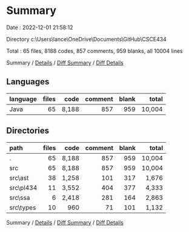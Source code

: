 # Summary

Date : 2022-12-01 21:58:12

Directory c:\\Users\\lance\\OneDrive\\Documents\\GitHub\\CSCE434

Total : 65 files,  8188 codes, 857 comments, 959 blanks, all 10004 lines

Summary / [Details](details.md) / [Diff Summary](diff.md) / [Diff Details](diff-details.md)

## Languages
| language | files | code | comment | blank | total |
| :--- | ---: | ---: | ---: | ---: | ---: |
| Java | 65 | 8,188 | 857 | 959 | 10,004 |

## Directories
| path | files | code | comment | blank | total |
| :--- | ---: | ---: | ---: | ---: | ---: |
| . | 65 | 8,188 | 857 | 959 | 10,004 |
| src | 65 | 8,188 | 857 | 959 | 10,004 |
| src\\ast | 38 | 1,258 | 101 | 317 | 1,676 |
| src\\pl434 | 11 | 3,552 | 404 | 377 | 4,333 |
| src\\ssa | 6 | 2,418 | 281 | 164 | 2,863 |
| src\\types | 10 | 960 | 71 | 101 | 1,132 |

Summary / [Details](details.md) / [Diff Summary](diff.md) / [Diff Details](diff-details.md)